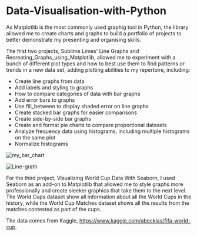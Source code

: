 # Data-Visualisation-with-Python

As Matplotlib is the most commonly used graphig tool in Python, the library allowed me to create charts and graphs to build a portfolio of projects to better demonstrate my presenting and organising skills.

The first two projects, Sublime Limes' Line Graphs and Recreating_Graphs_using_Matplotlib, allowed me to experiment with a bunch of different plot types and how to best use them to find patterns or trends in a new data set, adding plotting abilities to my repertoire, including: 

- Create line graphs from data
- Add labels and styling to graphs
- How to compare categories of data with bar graphs
- Add error bars to graphs
- Use fill_between to display shaded error on line graphs
- Create stacked bar graphs for easier comparisons
- Create side-by-side bar graphs
- Create and format pie charts to compare proportional datasets
- Analyze frequency data using histograms, including multiple histograms on the same plot
- Normalize histograms

![my_bar_chart](https://user-images.githubusercontent.com/82522372/146218830-3f7229ad-f958-423d-9037-6792b06a2385.png)

![Line-grath](https://user-images.githubusercontent.com/82522372/146219955-39013b02-f3dd-4bef-ba69-9e93441c169b.png)




For the third project, Visualizing World Cup Data With Seaborn, I used Seaborn as an add-on to Matplotlib that allowed me to style graphs more professionally and create sleeker graphics that take them to the next level. The World Cups dataset show all information about all the World Cups in the history, while the World Cup Matches dataset shows all the results from the matches contested as part of the cups.

The data comes from Kaggle, https://www.kaggle.com/abecklas/fifa-world-cup.


